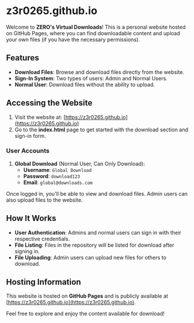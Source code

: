 # z3r0265.github.io

Welcome to **ZERO's Virtual Downloads**! This is a personal website hosted on GitHub Pages, where you can find downloadable content and upload your own files (if you have the necessary permissions).

## Features

- **Download Files**: Browse and download files directly from the website.
- **Sign-In System**: Two types of users: Admin and Normal Users.
- **Normal User**: Download files without the ability to upload.

## Accessing the Website

1. Visit the website at: [https://z3r0265.github.io](https://z3r0265.github.io)
2. Go to the **index.html** page to get started with the download section and sign-in form.

### User Accounts

1. **Global Download** (Normal User, Can Only Download):
   - **Username**: `Global Download`
   - **Password**: `download123`
   - **Email**: `global@downloads.com`

Once logged in, you'll be able to view and download files. Admin users can also upload files to the website.

## How It Works

- **User Authentication**: Admins and normal users can sign in with their respective credentials.
- **File Listing**: Files in the repository will be listed for download after signing in.
- **File Uploading**: Admin users can upload new files for others to download.

## Hosting Information

This website is hosted on **GitHub Pages** and is publicly available at [https://z3r0265.github.io](https://z3r0265.github.io).

Feel free to explore and enjoy the content available for download!
